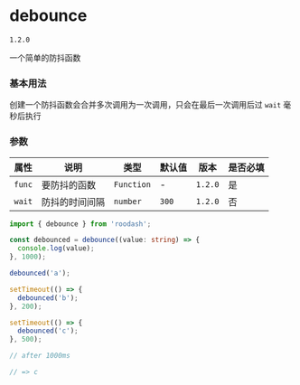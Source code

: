 # debounce

`1.2.0`

一个简单的防抖函数

### 基本用法
创建一个防抖函数会合并多次调用为一次调用，只会在最后一次调用后过 `wait` 毫秒后执行

### 参数
| 属性     | 说明      | 类型         | 默认值   | 版本      | 是否必填 |
|--------|---------|------------|-------|---------|------|
| `func` | 要防抖的函数  | `Function` | -     | `1.2.0` | 是    |
| `wait` | 防抖的时间间隔 | `number`   | `300` | `1.2.0` | 否    |

```typescript
import { debounce } from 'roodash';

const debounced = debounce((value: string) => {
  console.log(value);
}, 1000);

debounced('a');

setTimeout(() => {
  debounced('b');
}, 200);

setTimeout(() => {
  debounced('c');
}, 500);

// after 1000ms

// => c

```